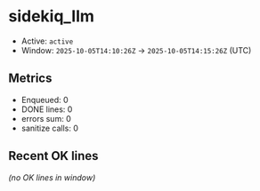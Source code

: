 # sidekiq_llm

- Active: `active`
- Window: `2025-10-05T14:10:26Z` → `2025-10-05T14:15:26Z` (UTC)

## Metrics
- Enqueued: 0
- DONE lines: 0
- errors sum: 0
- sanitize calls: 0

## Recent OK lines
_(no OK lines in window)_
